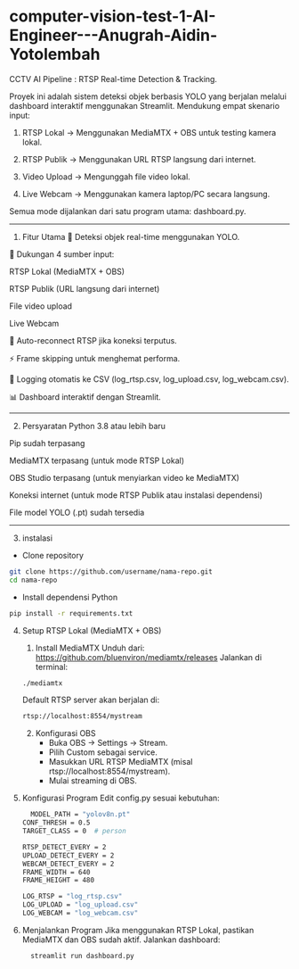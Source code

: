 # computer-vision-test-1-AI-Engineer---Anugrah-Aidin-Yotolembah

CCTV AI Pipeline : RTSP Real-time Detection & Tracking.

Proyek ini adalah sistem deteksi objek berbasis YOLO yang berjalan melalui dashboard interaktif menggunakan Streamlit.
Mendukung empat skenario input:

1. RTSP Lokal → Menggunakan MediaMTX + OBS untuk testing kamera lokal.

2. RTSP Publik → Menggunakan URL RTSP langsung dari internet.

3. Video Upload → Mengunggah file video lokal.

4. Live Webcam → Menggunakan kamera laptop/PC secara langsung.

Semua mode dijalankan dari satu program utama: dashboard.py.

---

1. Fitur Utama
🎯 Deteksi objek real-time menggunakan YOLO.

📡 Dukungan 4 sumber input:

RTSP Lokal (MediaMTX + OBS)

RTSP Publik (URL langsung dari internet)

File video upload

Live Webcam

🔄 Auto-reconnect RTSP jika koneksi terputus.

⚡ Frame skipping untuk menghemat performa.

📝 Logging otomatis ke CSV (log_rtsp.csv, log_upload.csv, log_webcam.csv).

📊 Dashboard interaktif dengan Streamlit.

--- 

2. Persyaratan
Python 3.8 atau lebih baru

Pip sudah terpasang

MediaMTX terpasang (untuk mode RTSP Lokal)

OBS Studio terpasang (untuk menyiarkan video ke MediaMTX)

Koneksi internet (untuk mode RTSP Publik atau instalasi dependensi)

File model YOLO (.pt) sudah tersedia

---

3. instalasi 

- Clone repository
```bash
git clone https://github.com/username/nama-repo.git
cd nama-repo
```
- Install dependensi Python
```bash
pip install -r requirements.txt
```
4. Setup RTSP Lokal (MediaMTX + OBS)
   1. Install MediaMTX
     Unduh dari: https://github.com/bluenviron/mediamtx/releases
     Jalankan di terminal:

     ```bash
     ./mediamtx
     ```
     Default RTSP server akan berjalan di:
     ```bash
     rtsp://localhost:8554/mystream
     ```

   2. Konfigurasi OBS
      - Buka OBS → Settings → Stream.
      - Pilih Custom sebagai service.
      - Masukkan URL RTSP MediaMTX (misal rtsp://localhost:8554/mystream).
      - Mulai streaming di OBS.

5. Konfigurasi Program
   Edit config.py sesuai kebutuhan:
   ```bash
     MODEL_PATH = "yolov8n.pt"
   CONF_THRESH = 0.5
   TARGET_CLASS = 0  # person

   RTSP_DETECT_EVERY = 2
   UPLOAD_DETECT_EVERY = 2
   WEBCAM_DETECT_EVERY = 2
   FRAME_WIDTH = 640
   FRAME_HEIGHT = 480

   LOG_RTSP = "log_rtsp.csv"
   LOG_UPLOAD = "log_upload.csv"
   LOG_WEBCAM = "log_webcam.csv"

     ```

   
7. Menjalankan Program
   Jika menggunakan RTSP Lokal, pastikan MediaMTX dan OBS sudah aktif.
   Jalankan dashboard:

   ```bash
     streamlit run dashboard.py
   ```
